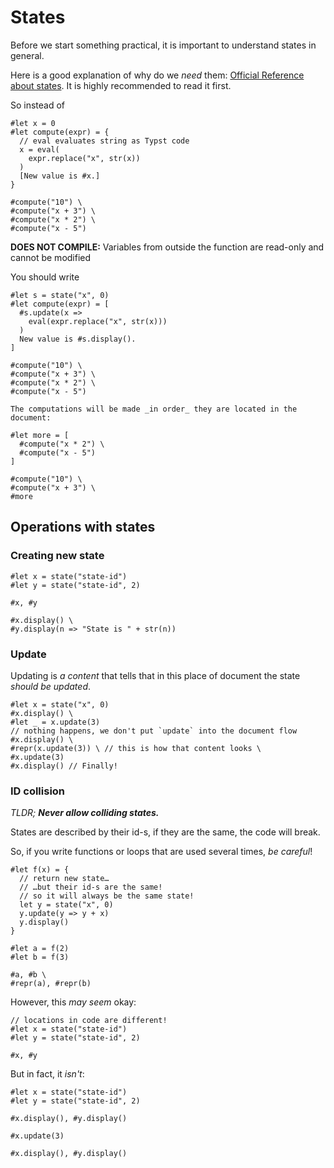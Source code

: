 # States
Before we start something practical, it is important to understand states in general.

Here is a good explanation of why do we _need_ them: [Official Reference about states](https://typst.app/docs/reference/meta/state/). It is highly recommended to read it first.

So instead of
```typ-norender
#let x = 0
#let compute(expr) = {
  // eval evaluates string as Typst code
  x = eval(
    expr.replace("x", str(x))
  )
  [New value is #x.]
}

#compute("10") \
#compute("x + 3") \
#compute("x * 2") \
#compute("x - 5")
```

**DOES NOT COMPILE:** Variables from outside the function are read-only and cannot be modified

You should write
```typ
#let s = state("x", 0)
#let compute(expr) = [
  #s.update(x =>
    eval(expr.replace("x", str(x)))
  )
  New value is #s.display().
]

#compute("10") \
#compute("x + 3") \
#compute("x * 2") \
#compute("x - 5")

The computations will be made _in order_ they are located in the document:

#let more = [
  #compute("x * 2") \
  #compute("x - 5")
]

#compute("10") \
#compute("x + 3") \
#more
```

## Operations with states
### Creating new state
```typ
#let x = state("state-id")
#let y = state("state-id", 2)

#x, #y

#x.display() \
#y.display(n => "State is " + str(n))
```

### Update
Updating is _a content_ that tells that in this place of document the state _should be updated_.

```typ
#let x = state("x", 0)
#x.display() \
#let _ = x.update(3)
// nothing happens, we don't put `update` into the document flow
#x.display() \
#repr(x.update(3)) \ // this is how that content looks \
#x.update(3)
#x.display() // Finally!
```

### ID collision
_TLDR; **Never allow colliding states.**_

<div class="warning">
States are described by their id-s, if they are the same, the code will break.
</div>

So, if you write functions or loops that are used several times, _be careful_!
```typ
#let f(x) = {
  // return new state…
  // …but their id-s are the same!
  // so it will always be the same state!
  let y = state("x", 0)
  y.update(y => y + x)
  y.display()
}

#let a = f(2)
#let b = f(3)

#a, #b \
#repr(a), #repr(b)
```

However, this _may seem_ okay:
```typ
// locations in code are different!
#let x = state("state-id")
#let y = state("state-id", 2)

#x, #y
```

But in fact, it _isn't_:

```typ
#let x = state("state-id")
#let y = state("state-id", 2)

#x.display(), #y.display()

#x.update(3)

#x.display(), #y.display()
```

